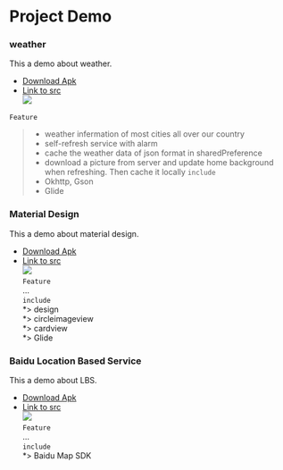 # Project Demo<br>
### weather<br>
This a demo about weather.<br>
* [Download Apk]()<br>
* [Link to src]()<br>
![](https://github.com/cc-shifo/demo/raw/master/wheather/weather.gif)<br>

`Feature`<br>
>* weather infermation of most cities all over our country
>* self-refresh service with alarm
>* cache the weather data of json format in sharedPreference
>* download a picture from server and update home background when refreshing. Then cache it locally
`include`<br>
>* Okhttp, Gson
>* Glide

### Material Design<br>
This a demo about material design.<br>
* [Download Apk]()<br>
* [Link to src]()<br>
![](https://github.com/cc-shifo/demo/raw/master/material/material.gif)<br>
`Feature`<br>
...<br>
`include`<br>
*> design<br>
*> circleimageview<br>
*> cardview<br>
*> Glide<br>

### Baidu Location Based Service<br>
This a demo about LBS.<br>
* [Download Apk]()<br>
* [Link to src]()<br>
![](https://github.com/cc-shifo/demo/raw/master/map/baidu-LBS.gif)<br>
`Feature`<br>
...<br>
`include`<br>
*> Baidu Map SDK
